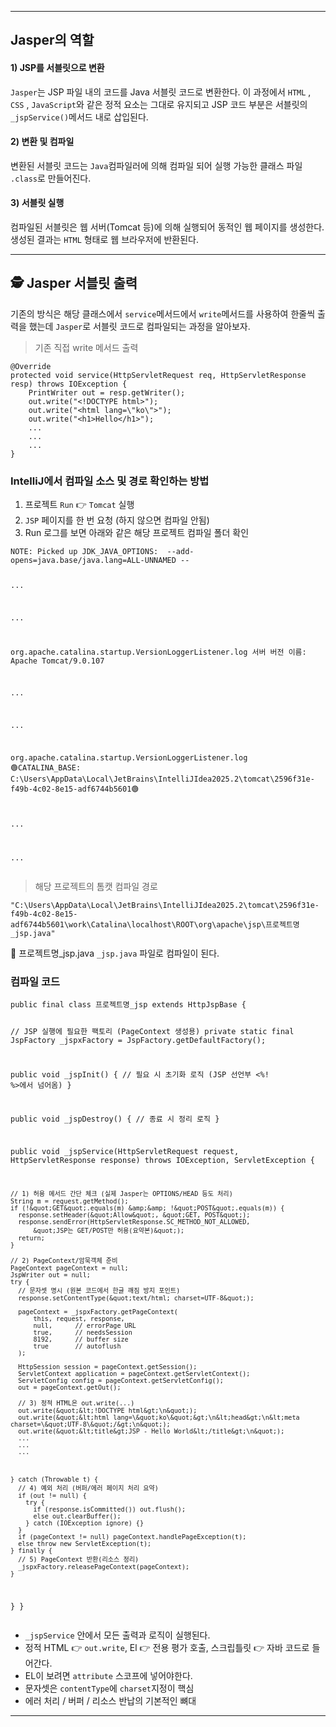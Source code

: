 <hr />
<h2 id="jasper의-역할">Jasper의 역할</h2>
<h4 id="1-jsp를-서블릿으로-변환">1) JSP를 서블릿으로 변환</h4>
<p><code>Jasper</code>는 JSP 파일 내의 코드를 Java 서블릿 코드로 변환한다.
이 과정에서 <code>HTML</code> , <code>CSS</code> , <code>JavaScript</code>와 같은 정적 요소는 그대로 유지되고 JSP 코드 부분은 서블릿의 <code>_jspService()</code>메서드 내로 삽입된다.</p>
<h4 id="2-변환-및-컴파일">2) 변환 및 컴파일</h4>
<p>변환된 서블릿 코드는 <code>Java</code>컴파일러에 의해 컴파일 되어 실행 가능한 클래스 파일 <code>.class</code>로 만들어진다.</p>
<h4 id="3-서블릿-실행">3) 서블릿 실행</h4>
<p>컴파일된 서블릿은 웹 서버(Tomcat 등)에 의해 실행되어 동적인 웹 페이지를 생성한다. 생성된 결과는 <code>HTML</code> 형태로 웹 브라우저에 반환된다.</p>
<hr />
<h2 id="🕵️-jasper-서블릿-출력">🕵️ Jasper 서블릿 출력</h2>
<p>기존의 방식은 해당 클래스에서 <code>service</code>메서드에서 <code>write</code>메서드를 사용하여 한줄씩 출력을 했는데 <code>Jasper</code>로 서블릿 코드로 컴파일되는 과정을 알아보자.</p>
<blockquote>
<p>기존 직접 write 메서드 출력</p>
</blockquote>
<pre><code class="language-java">@Override
protected void service(HttpServletRequest req, HttpServletResponse resp) throws IOException {
    PrintWriter out = resp.getWriter();
    out.write(&quot;&lt;!DOCTYPE html&gt;&quot;);  
    out.write(&quot;&lt;html lang=\&quot;ko\&quot;&gt;&quot;);
    out.write(&quot;&lt;h1&gt;Hello&lt;/h1&gt;&quot;);
    ...
    ...
    ...
}</code></pre>
<h3 id="intellij에서-컴파일-소스-및-경로-확인하는-방법">IntelliJ에서 컴파일 소스 및 경로 확인하는 방법</h3>
<ol>
<li>프로젝트 <code>Run</code> 👉 <code>Tomcat</code> 실행</li>
<li><code>JSP</code> 페이지를 한 번 요청 (하지 않으면 컴파일 안됨)</li>
<li>Run 로그를 보면 아래와 같은 해당 프로젝트 컴파일 폴더 확인</li>
</ol>
<pre><code>NOTE: Picked up JDK_JAVA_OPTIONS:  --add-opens=java.base/java.lang=ALL-UNNAMED --

...

...

org.apache.catalina.startup.VersionLoggerListener.log 서버 버전 이름:    Apache Tomcat/9.0.107

...

...

org.apache.catalina.startup.VersionLoggerListener.log 🟢CATALINA_BASE:     C:\Users\AppData\Local\JetBrains\IntelliJIdea2025.2\tomcat\2596f31e-f49b-4c02-8e15-adf6744b5601🟢

...

...
</code></pre><blockquote>
<p>해당 프로젝트의 톰캣 컴파일 경로</p>
</blockquote>
<pre><code class="language-powershell">&quot;C:\Users\AppData\Local\JetBrains\IntelliJIdea2025.2\tomcat\2596f31e-f49b-4c02-8e15-adf6744b5601\work\Catalina\localhost\ROOT\org\apache\jsp\프로젝트명_jsp.java&quot;</code></pre>
<p>📄 프로젝트명_jsp.java <code>_jsp.java</code> 파일로 컴파일이 된다.</p>
<h3 id="컴파일-코드">컴파일 코드</h3>
<pre><code class="language-java">public final class 프로젝트명_jsp extends HttpJspBase {

  // JSP 실행에 필요한 팩토리 (PageContext 생성용)
  private static final JspFactory _jspxFactory = JspFactory.getDefaultFactory();

  public void _jspInit() {
    // 필요 시 초기화 로직 (JSP 선언부 &lt;%! %&gt;에서 넘어옴)
  }

  public void _jspDestroy() {
    // 종료 시 정리 로직
  }

  public void _jspService(HttpServletRequest request, HttpServletResponse response)
      throws IOException, ServletException {

    // 1) 허용 메서드 간단 체크 (실제 Jasper는 OPTIONS/HEAD 등도 처리)
    String m = request.getMethod();
    if (!&quot;GET&quot;.equals(m) &amp;&amp; !&quot;POST&quot;.equals(m)) {
      response.setHeader(&quot;Allow&quot;, &quot;GET, POST&quot;);
      response.sendError(HttpServletResponse.SC_METHOD_NOT_ALLOWED,
          &quot;JSP는 GET/POST만 허용(요약본)&quot;);
      return;
    }

    // 2) PageContext/암묵객체 준비
    PageContext pageContext = null;
    JspWriter out = null;
    try {
      // 문자셋 명시 (원본 코드에서 한글 깨짐 방지 포인트)
      response.setContentType(&quot;text/html; charset=UTF-8&quot;);

      pageContext = _jspxFactory.getPageContext(
          this, request, response,
          null,      // errorPage URL
          true,      // needsSession
          8192,      // buffer size
          true       // autoflush
      );

      HttpSession session = pageContext.getSession();
      ServletContext application = pageContext.getServletContext();
      ServletConfig config = pageContext.getServletConfig();
      out = pageContext.getOut();

      // 3) 정적 HTML은 out.write(...)
      out.write(&quot;&lt;!DOCTYPE html&gt;\n&quot;);
      out.write(&quot;&lt;html lang=\&quot;ko\&quot;&gt;\n&lt;head&gt;\n&lt;meta charset=\&quot;UTF-8\&quot;/&gt;\n&quot;);
      out.write(&quot;&lt;title&gt;JSP - Hello World&lt;/title&gt;\n&quot;);
      ...
      ...
      ...



    } catch (Throwable t) {
      // 4) 예외 처리 (버퍼/에러 페이지 처리 요약)
      if (out != null) {
        try {
          if (response.isCommitted()) out.flush();
          else out.clearBuffer();
        } catch (IOException ignore) {}
      }
      if (pageContext != null) pageContext.handlePageException(t);
      else throw new ServletException(t);
    } finally {
      // 5) PageContext 반환(리소스 정리)
      _jspxFactory.releasePageContext(pageContext);
    }
  }
}
</code></pre>
<ul>
<li><code>_jspService</code> 안에서 모든 출력과 로직이 실행된다.</li>
<li>정적 HTML 👉 <code>out.write</code>, El 👉 전용 평가 호출, 스크립틀릿 👉 자바 코드로 들어간다.</li>
<li>EL이 보려면 <code>attribute</code> 스코프에 넣어야한다.</li>
<li>문자셋은 <code>contentType</code>에 <code>charset</code>지정이 핵심</li>
<li>에러 처리 / 버퍼 / 리소스 반납의 기본적인 뼈대</li>
</ul>
<hr />